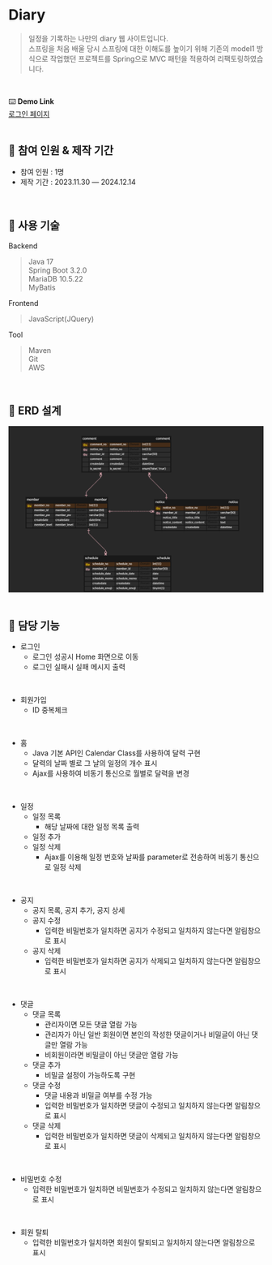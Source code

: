 # Diary
> 일정을 기록하는 나만의 diary 웹 사이트입니다. <br>
스프링을 처음 배울 당시 스프링에 대한 이해도를 높이기 위해 기존의 model1 방식으로 작업했던 프로젝트를 Spring으로 MVC 패턴을 적용하여 리팩토링하였습니다. 
<br>

⌨️ **Demo Link**<br>
[로그인 페이지](http://52.78.98.70/diary/login)<br>
<br>

## 📍 참여 인원 & 제작 기간
- 참여 인원 : 1명 
- 제작 기간 : 2023.11.30 — 2024.12.14
<br>

## 📍 사용 기술
Backend
>Java 17<br>
>Spring Boot 3.2.0<br>
>MariaDB 10.5.22<br>
>MyBatis
  
Frontend
>JavaScript(JQuery)
  
Tool
>Maven<br>
>Git<br>
>AWS

<br>

## 📍 ERD 설계
![Diary.png](README/Diary.png)
<br><br>

## 📍 담당 기능
- 로그인
    - 로그인 성공시 Home 화면으로 이동
    - 로그인 실패시 실패 메시지 출력
<br>

- 회원가입
    - ID 중복체크
<br>

- 홈
    - Java 기본 API인 Calendar Class를 사용하여 달력 구현
    - 달력의 날짜 별로 그 날의 일정의 개수 표시
    - Ajax를 사용하여 비동기 통신으로 월별로 달력을 변경
<br>

- 일정
    - 일정 목록
        - 해당 날짜에 대한 일정 목록 출력
    - 일정 추가
    - 일정 삭제
        - Ajax를 이용해 일정 번호와 날짜를 parameter로 전송하여 비동기 통신으로 일정 삭제
<br>

- 공지
    - 공지 목록, 공지 추가, 공지 상세
    - 공지 수정
        - 입력한 비밀번호가 일치하면 공지가 수정되고 일치하지 않는다면 알림창으로 표시
    - 공지 삭제
        - 입력한 비밀번호가 일치하면 공지가 삭제되고 일치하지 않는다면 알림창으로 표시
<br>

- 댓글
    - 댓글 목록
        - 관리자이면 모든 댓글 열람 가능
        - 관리자가 아닌 일반 회원이면 본인의 작성한 댓글이거나 비밀글이 아닌 댓글만 열람 가능
        - 비회원이라면 비밀글이 아닌 댓글만 열람 가능
    - 댓글 추가
        - 비밀글 설정이 가능하도록 구현
    - 댓글 수정
        - 댓글 내용과 비밀글 여부를 수정 가능
        - 입력한 비밀번호가 일치하면 댓글이 수정되고 일치하지 않는다면 알림창으로 표시
    - 댓글 삭제
        - 입력한 비밀번호가 일치하면 댓글이 삭제되고 일치하지 않는다면 알림창으로 표시
<br>

- 비밀번호 수정
    - 입력한 비밀번호가 일치하면 비밀번호가 수정되고 일치하지 않는다면 알림창으로 표시
<br>

- 회원 탈퇴
    - 입력한 비밀번호가 일치하면 회원이 탈퇴되고 일치하지 않는다면 알림창으로 표시
